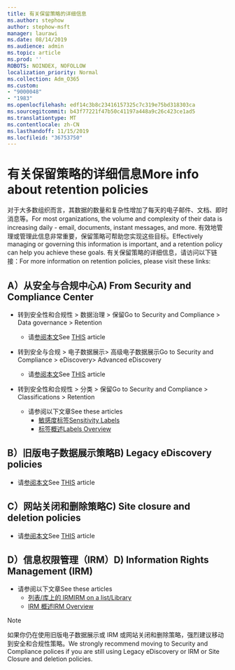 ```yaml
---
title: 有关保留策略的详细信息
ms.author: stephow
author: stephow-msft
manager: laurawi
ms.date: 08/14/2019
ms.audience: admin
ms.topic: article
ms.prod: ''
ROBOTS: NOINDEX, NOFOLLOW
localization_priority: Normal
ms.collection: Adm_O365
ms.custom:
- "9000048"
- "1983"
ms.openlocfilehash: edf14c3b8c23416157325c7c319e75bd318303ca
ms.sourcegitcommit: b43f77221f47b50c41197a448a9c26c423ce1ad5
ms.translationtype: MT
ms.contentlocale: zh-CN
ms.lasthandoff: 11/15/2019
ms.locfileid: "36753750"
---
```

# <a name="more-info-about-retention-policies"></a><span data-ttu-id="f1d7d-102">有关保留策略的详细信息</span><span class="sxs-lookup"><span data-stu-id="f1d7d-102">More info about retention policies</span></span>

<span data-ttu-id="f1d7d-103">对于大多数组织而言，其数据的数量和复杂性增加了每天的电子邮件、文档、即时消息等。</span><span class="sxs-lookup"><span data-stu-id="f1d7d-103">For most organizations, the volume and complexity of their data is increasing daily - email, documents, instant messages, and more.</span></span> <span data-ttu-id="f1d7d-104">有效地管理或管理此信息非常重要，保留策略可帮助您实现这些目标。</span><span class="sxs-lookup"><span data-stu-id="f1d7d-104">Effectively managing or governing this information is important, and a retention policy can help you achieve these goals.</span></span> <span data-ttu-id="f1d7d-105">有关保留策略的详细信息，请访问以下链接：</span><span class="sxs-lookup"><span data-stu-id="f1d7d-105">For more information on retention policies, please visit these links:</span></span>

## <a name="a-from-security-and-compliance-center"></a><span data-ttu-id="f1d7d-106">A）从安全与合规中心</span><span class="sxs-lookup"><span data-stu-id="f1d7d-106">A) From Security and Compliance Center</span></span>

- <span data-ttu-id="f1d7d-107">转到安全性和合规性 > 数据治理 > 保留</span><span class="sxs-lookup"><span data-stu-id="f1d7d-107">Go to Security and Compliance > Data governance > Retention</span></span>
  - <span data-ttu-id="f1d7d-108">请[参阅本文](https://docs.microsoft.com/office365/securitycompliance/retention-policies)</span><span class="sxs-lookup"><span data-stu-id="f1d7d-108">See [THIS](https://docs.microsoft.com/office365/securitycompliance/retention-policies) article</span></span>

- <span data-ttu-id="f1d7d-109">转到安全与合规 > 电子数据展示> 高级电子数据展示</span><span class="sxs-lookup"><span data-stu-id="f1d7d-109">Go to Security and Compliance > eDiscovery> Advanced eDiscovery</span></span> 
  - <span data-ttu-id="f1d7d-110">请[参阅本文](https://docs.microsoft.com/office365/securitycompliance/ediscovery-cases)</span><span class="sxs-lookup"><span data-stu-id="f1d7d-110">See [THIS](https://docs.microsoft.com/office365/securitycompliance/ediscovery-cases) article</span></span>

- <span data-ttu-id="f1d7d-111">转到安全性和合规性 > 分类 > 保留</span><span class="sxs-lookup"><span data-stu-id="f1d7d-111">Go to Security and Compliance > Classifications > Retention</span></span>
  - <span data-ttu-id="f1d7d-112">请参阅以下文章</span><span class="sxs-lookup"><span data-stu-id="f1d7d-112">See these articles</span></span>
    - [<span data-ttu-id="f1d7d-113">敏感度标签</span><span class="sxs-lookup"><span data-stu-id="f1d7d-113">Sensitivity Labels</span></span>](https://docs.microsoft.com/office365/securitycompliance/sensitivity-labels)
    - [<span data-ttu-id="f1d7d-114">标签概述</span><span class="sxs-lookup"><span data-stu-id="f1d7d-114">Labels Overview</span></span>](https://docs.microsoft.com/office365/securitycompliance/labels)

## <a name="b-legacy-ediscovery-policies"></a><span data-ttu-id="f1d7d-115">B）旧版电子数据展示策略</span><span class="sxs-lookup"><span data-stu-id="f1d7d-115">B) Legacy eDiscovery policies</span></span>

- <span data-ttu-id="f1d7d-116">请[参阅本文](https://support.office.com/article/Set-up-an-eDiscovery-Center-in-SharePoint-Online-A18F8975-AA7F-43B4-A7D6-001D14744D8E)</span><span class="sxs-lookup"><span data-stu-id="f1d7d-116">See [THIS](https://support.office.com/article/Set-up-an-eDiscovery-Center-in-SharePoint-Online-A18F8975-AA7F-43B4-A7D6-001D14744D8E) article</span></span>

## <a name="c-site-closure-and-deletion-policies"></a><span data-ttu-id="f1d7d-117">C）网站关闭和删除策略</span><span class="sxs-lookup"><span data-stu-id="f1d7d-117">C) Site closure and deletion policies</span></span>

- <span data-ttu-id="f1d7d-118">请[参阅本文](https://support.office.com/article/Use-policies-for-site-closure-and-deletion-A8280D82-27FD-48C5-9ADF-8A5431208BA5)</span><span class="sxs-lookup"><span data-stu-id="f1d7d-118">See [THIS](https://support.office.com/article/Use-policies-for-site-closure-and-deletion-A8280D82-27FD-48C5-9ADF-8A5431208BA5) article</span></span>  

## <a name="d-information-rights-management-irm"></a><span data-ttu-id="f1d7d-119">D）信息权限管理（IRM）</span><span class="sxs-lookup"><span data-stu-id="f1d7d-119">D) Information Rights Management (IRM)</span></span>

- <span data-ttu-id="f1d7d-120">请参阅以下文章</span><span class="sxs-lookup"><span data-stu-id="f1d7d-120">See these articles</span></span>
  - [<span data-ttu-id="f1d7d-121">列表/库上的 IRM</span><span class="sxs-lookup"><span data-stu-id="f1d7d-121">IRM on a list/Library</span></span>](https://support.office.com/article/apply-information-rights-management-to-a-list-or-library-3bdb5c4e-94fc-4741-b02f-4e7cc3c54aa1)
  - [<span data-ttu-id="f1d7d-122">IRM 概述</span><span class="sxs-lookup"><span data-stu-id="f1d7d-122">IRM Overview</span></span>](https://support.office.com/article/create-and-apply-information-management-policies-eb501fe9-2ef6-4150-945a-65a6451ee9e9)

> [!Note]
> <span data-ttu-id="f1d7d-123">如果你仍在使用旧版电子数据展示或 IRM 或网站关闭和删除策略，强烈建议移动到安全和合规性策略。</span><span class="sxs-lookup"><span data-stu-id="f1d7d-123">We strongly recommend moving to Security and Compliance polices if you are still using Legacy eDiscovery or IRM or Site Closure and deletion policies.</span></span>
